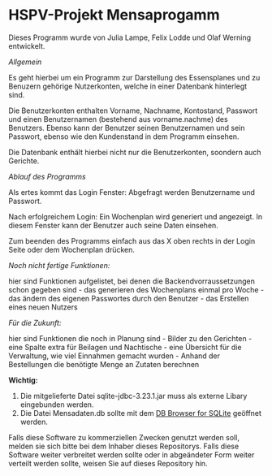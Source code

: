 # HSPV-Projekt Mensaprogamm

Dieses Programm wurde von Julia Lampe, Felix Lodde und Olaf Werning entwickelt.

*Allgemein*

Es geht hierbei um ein Programm zur Darstellung des Essensplanes und zu Benuzern gehörige Nutzerkonten, welche in einer Datenbank hinterlegt sind.

Die Benutzerkonten enthalten Vorname, Nachname, Kontostand, Passwort und einen Benutzernamen (bestehend aus vorname.nachme) des Benutzers.
Ebenso kann der Benutzer seinen Benutzernamen und sein Passwort, ebenso wie den Kundenstand in dem Programm einsehen.

Die Datenbank enthält hierbei nicht nur die Benutzerkonten, soondern auch Gerichte.


*Ablauf des Programms*	

Als ertes kommt das Login Fenster:
Abgefragt werden Benutzername und Passwort.

Nach erfolgreichem Login:
Ein Wochenplan wird generiert und angezeigt. In diesem Fenster kann der Benutzer auch seine Daten einsehen.

Zum beenden des Programms einfach aus das X oben rechts in der Login Seite oder dem Wochenplan drücken.


*Noch nicht fertige Funktionen:*	

hier sind Funktionen aufgelistet, bei denen die Backendvorraussetzungen schon gegeben sind
	- das generieren des Wochenplans einmal pro Woche
	- das ändern des eigenen Passwortes durch den Benutzer
	- das Erstellen eines neuen Nutzers


*Für die Zukunft:*

hier sind Funktionen die noch in Planung sind
	- Bilder zu den Gerichten
	- eine Spalte extra für Beilagen und Nachtische
	- eine Übersicht für die Verwaltung, wie viel Einnahmen gemacht wurden
	- Anhand der Bestellungen die benötigte Menge an Zutaten berechnen
	
	
**Wichtig:**  
1. Die mitgelieferte Datei sqlite-jdbc-3.23.1.jar muss als externe Libary eingebunden werden.
2. Die Datei Mensadaten.db sollte mit dem [DB Browser for SQLite](https://sqlitebrowser.org/) geöffnet werden.


Falls diese Software zu kommerziellen Zwecken genutzt werden soll, melden sie sich bitte bei dem Inhaber dieses Repositorys. 
Falls diese Software weiter verbreitet werden sollte oder in abgeändeter Form weiter verteilt werden sollte, weisen Sie auf dieses Repository hin.
